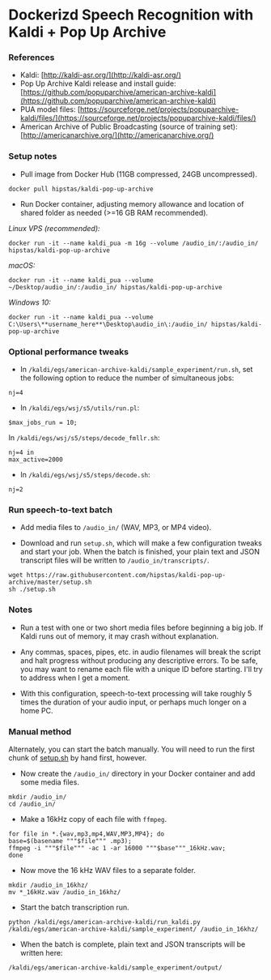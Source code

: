# Dockerizd Speech Recognition with Kaldi + Pop Up Archive

### References

  - Kaldi: [http://kaldi-asr.org/](http://kaldi-asr.org/)
  - Pop Up Archive Kaldi release and install guide: [https://github.com/popuparchive/american-archive-kaldi](https://github.com/popuparchive/american-archive-kaldi)
  - PUA model files: [https://sourceforge.net/projects/popuparchive-kaldi/files/](https://sourceforge.net/projects/popuparchive-kaldi/files/)
  - American Archive of Public Broadcasting (source of training set): [http://americanarchive.org/](http://americanarchive.org/)

### Setup notes

- Pull image from Docker Hub (11GB compressed, 24GB uncompressed).

```
docker pull hipstas/kaldi-pop-up-archive
```

- Run Docker container, adjusting memory allowance and location of shared folder as needed (>=16 GB RAM recommended).

*Linux VPS (recommended):*

```
docker run -it --name kaldi_pua -m 16g --volume /audio_in/:/audio_in/ hipstas/kaldi-pop-up-archive
```

*macOS:*

```
docker run -it --name kaldi_pua --volume ~/Desktop/audio_in/:/audio_in/ hipstas/kaldi-pop-up-archive
```

*Windows 10:*

```
docker run -it --name kaldi_pua --volume C:\Users\**username_here**\Desktop\audio_in\:/audio_in/ hipstas/kaldi-pop-up-archive
```


### Optional performance tweaks

- In `/kaldi/egs/american-archive-kaldi/sample_experiment/run.sh`, set the following option to reduce the number of simultaneous jobs:

```
nj=4
```

- In `/kaldi/egs/wsj/s5/utils/run.pl`:

```
$max_jobs_run = 10;
```

In `/kaldi/egs/wsj/s5/steps/decode_fmllr.sh`:

<!--
`/kaldi/egs/wsj/s5/steps/tandem/decode_fmllr.sh`
-->

```
nj=4 in
max_active=2000
```

- In `/kaldi/egs/wsj/s5/steps/decode.sh`:

```
nj=2
```


### Run speech-to-text batch

- Add media files to `/audio_in/` (WAV, MP3, or MP4 video).

- Download and run `setup.sh`, which will make a few configuration tweaks and start your job. When the batch is finished, your plain text and JSON transcript files will be written to `/audio_in/transcripts/`.

```
wget https://raw.githubusercontent.com/hipstas/kaldi-pop-up-archive/master/setup.sh
sh ./setup.sh
```


### Notes

- Run a test with one or two short media files before beginning a big job. If Kaldi runs out of memory, it may crash without explanation.

- Any commas, spaces, pipes, etc. in audio filenames will break the script and halt progress without producing any descriptive errors. To be safe, you may want to rename each file with a unique ID before starting. I'll try to address when I get a moment.

- With this configuration, speech-to-text processing will take roughly 5 times the duration of your audio input, or perhaps much longer on a home PC.




### Manual method

Alternately, you can start the batch manually. You will need to run the first chunk of [setup.sh](https://github.com/hipstas/kaldi-pop-up-archive/blob/master/setup.sh) by hand first, however.

- Now create the `/audio_in/` directory in your Docker container and add some media files.

```
mkdir /audio_in/
cd /audio_in/
```

- Make a 16kHz copy of each file with `ffmpeg`.

```
for file in *.{wav,mp3,mp4,WAV,MP3,MP4}; do
base=$(basename """$file""" .mp3);
ffmpeg -i """$file""" -ac 1 -ar 16000 """$base"""_16kHz.wav;
done
```

- Now move the 16 kHz WAV files to a separate folder.

```
mkdir /audio_in_16khz/
mv *_16kHz.wav /audio_in_16khz/
```

- Start the batch transcription run.

```
python /kaldi/egs/american-archive-kaldi/run_kaldi.py /kaldi/egs/american-archive-kaldi/sample_experiment/ /audio_in_16khz/
```

- When the batch is complete, plain text and JSON transcripts will be written here:

```
/kaldi/egs/american-archive-kaldi/sample_experiment/output/
```


